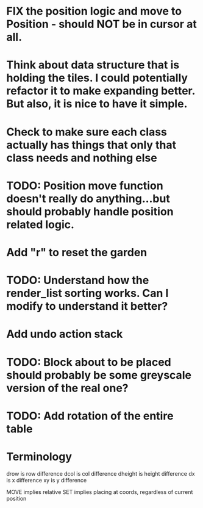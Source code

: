 # FIX the position logic and move to Position - should NOT be in cursor at all.

# Think about data structure that is holding the tiles. I could potentially refactor it to make expanding better. But also, it is nice to have it simple.

# Check to make sure each class actually has things that only that class needs and nothing else

# TODO: Position move function doesn't really do anything...but should probably handle position related logic.

# Add "r" to reset the garden

# TODO: Understand how the render_list sorting works. Can I modify to understand it better?

# Add undo action stack

# TODO: Block about to be placed should probably be some greyscale version of the real one?

# TODO: Add rotation of the entire table

# Terminology

drow is row difference
dcol is col difference
dheight is height difference
dx is x difference
xy is y difference

MOVE implies relative
SET implies placing at coords, regardless of current position
